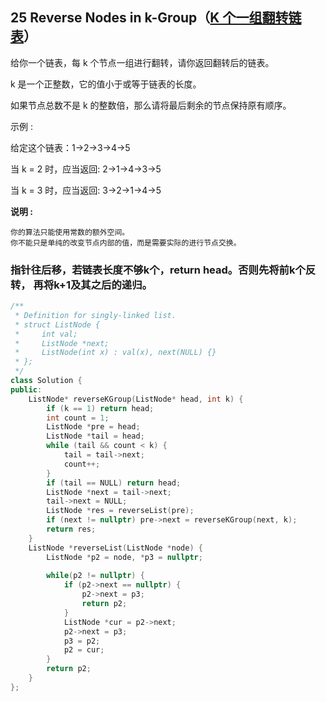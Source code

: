 ## 25 Reverse Nodes in k-Group（[K 个一组翻转链表](https://leetcode-cn.com/problems/reverse-nodes-in-k-group/)）

给你一个链表，每 k 个节点一组进行翻转，请你返回翻转后的链表。

k 是一个正整数，它的值小于或等于链表的长度。

如果节点总数不是 k 的整数倍，那么请将最后剩余的节点保持原有顺序。

示例 :

给定这个链表：1->2->3->4->5

当 k = 2 时，应当返回: 2->1->4->3->5

当 k = 3 时，应当返回: 3->2->1->4->5

**说明 :**

```
你的算法只能使用常数的额外空间。
你不能只是单纯的改变节点内部的值，而是需要实际的进行节点交换。
```



### 指针往后移，若链表长度不够k个，return head。否则先将前k个反转， 再将k+1及其之后的递归。

```C++
/**
 * Definition for singly-linked list.
 * struct ListNode {
 *     int val;
 *     ListNode *next;
 *     ListNode(int x) : val(x), next(NULL) {}
 * };
 */
class Solution {
public:
    ListNode* reverseKGroup(ListNode* head, int k) {
        if (k == 1) return head;
        int count = 1;
        ListNode *pre = head;
        ListNode *tail = head;
        while (tail && count < k) {
            tail = tail->next;
            count++;
        }
        if (tail == NULL) return head;
        ListNode *next = tail->next;
        tail->next = NULL;
        ListNode *res = reverseList(pre);
        if (next != nullptr) pre->next = reverseKGroup(next, k);
        return res;
    }
    ListNode *reverseList(ListNode *node) {
        ListNode *p2 = node, *p3 = nullptr;
        
        while(p2 != nullptr) {
            if (p2->next == nullptr) {
                p2->next = p3;
                return p2;
            }
            ListNode *cur = p2->next;
            p2->next = p3;
            p3 = p2;
            p2 = cur;
        }
        return p2;
    }
};
```

